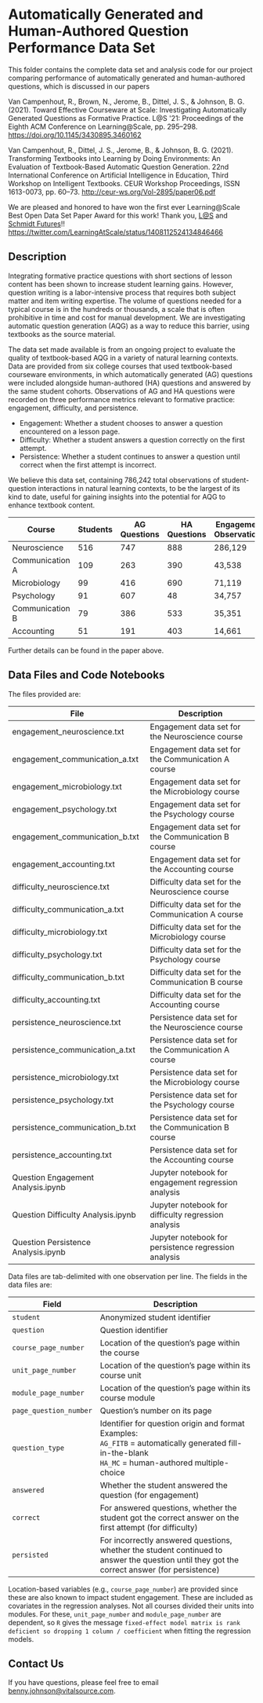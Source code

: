 # Automatically Generated and Human-Authored Question Performance Data Set

This folder contains the complete data set and analysis code for our
project comparing performance of automatically generated and human-authored
questions, which is discussed in our papers

Van Campenhout, R., Brown, N., Jerome, B., Dittel, J. S., & Johnson,
B. G. (2021). Toward Effective Courseware at Scale: Investigating
Automatically Generated Questions as Formative Practice. L@S '21:
Proceedings of the Eighth ACM Conference on Learning@Scale,
pp. 295–298. https://doi.org/10.1145/3430895.3460162

Van Campenhout, R., Dittel, J. S., Jerome, B., & Johnson,
B. G. (2021). Transforming Textbooks into Learning by Doing
Environments: An Evaluation of Textbook-Based Automatic Question
Generation. 22nd International Conference on Artificial Intelligence
in Education, Third Workshop on Intelligent Textbooks. CEUR Workshop
Proceedings, ISSN 1613-0073, pp. 60–73.
http://ceur-ws.org/Vol-2895/paper06.pdf

We are pleased and honored to have won the first ever Learning@Scale
Best Open Data Set Paper Award for this work! Thank you,
[L@S](https://learningatscale.acm.org) and [Schmidt
Futures](https://schmidtfutures.com)!!
https://twitter.com/LearningAtScale/status/1408112524134846466

## Description

Integrating formative practice questions with short sections of lesson
content has been shown to increase student learning gains. However,
question writing is a labor-intensive process that requires both
subject matter and item writing expertise. The volume of questions
needed for a typical course is in the hundreds or thousands, a scale
that is often prohibitive in time and cost for manual development. We
are investigating automatic question generation (AQG) as a way to
reduce this barrier, using textbooks as the source material.

The data set made available is from an ongoing project to evaluate the
quality of textbook-based AQG in a variety of natural learning
contexts. Data are provided from six college courses that used
textbook-based courseware environments, in which automatically
generated (AG) questions were included alongside human-authored (HA)
questions and answered by the same student cohorts. Observations of AG
and HA questions were recorded on three performance metrics relevant
to formative practice: engagement, difficulty, and persistence.

* Engagement: Whether a student chooses to answer a question encountered on a lesson page.
* Difficulty: Whether a student answers a question correctly on the first attempt.
* Persistence: Whether a student continues to answer a question until correct when the first attempt is incorrect.

We believe this data set, containing 786,242 total observations of
student-question interactions in natural learning contexts, to be the
largest of its kind to date, useful for gaining insights into the
potential for AQG to enhance textbook content.

Course | Students | AG Questions | HA Questions | Engagement<br/>Observations | Difficulty<br/>Observations | Persistence<br/>Observations
-------|----------|--------------|--------------|-----------------------------|-----------------------------|-----------------------------
Neuroscience | 516 | 747 | 888 | 286,129 | 120,098 | 34,124
Communication A | 109 | 263 | 390 | 43,538 | 20,990 | 5,643
Microbiology | 99 | 416 | 690 | 71,119 | 42,114 | 10,520
Psychology | 91 | 607 | 48 | 34,757 | 29,583 | 4,926
Communication B | 79 | 386 | 533 | 35,351 | 17,547 | 4,806
Accounting | 51 | 191 | 403 | 14,661 | 8,309 | 2,027

Further details can be found in the paper above.

## Data Files and Code Notebooks

The files provided are:

File | Description
-----|------------
engagement_neuroscience.txt | Engagement data set for the Neuroscience course
engagement_communication_a.txt | Engagement data set for the Communication A course
engagement_microbiology.txt | Engagement data set for the Microbiology course
engagement_psychology.txt | Engagement data set for the Psychology course
engagement_communication_b.txt | Engagement data set for the Communication B course
engagement_accounting.txt | Engagement data set for the Accounting course
difficulty_neuroscience.txt | Difficulty data set for the Neuroscience course
difficulty_communication_a.txt | Difficulty data set for the Communication A course
difficulty_microbiology.txt | Difficulty data set for the Microbiology course
difficulty_psychology.txt | Difficulty data set for the Psychology course
difficulty_communication_b.txt | Difficulty data set for the Communication B course
difficulty_accounting.txt | Difficulty data set for the Accounting course
persistence_neuroscience.txt | Persistence data set for the Neuroscience course
persistence_communication_a.txt | Persistence data set for the Communication A course
persistence_microbiology.txt | Persistence data set for the Microbiology course
persistence_psychology.txt | Persistence data set for the Psychology course
persistence_communication_b.txt | Persistence data set for the Communication B course
persistence_accounting.txt | Persistence data set for the Accounting course
Question Engagement Analysis.ipynb | Jupyter notebook for engagement regression analysis
Question Difficulty Analysis.ipynb | Jupyter notebook for difficulty regression analysis
Question Persistence Analysis.ipynb | Jupyter notebook for persistence regression analysis

Data files are tab-delimited with one observation per line. The fields in the data files are:

Field | Description
------|------------
`student` | Anonymized student identifier
`question` | Question identifier
`course_page_number` | Location of the question’s page within the course
`unit_page_number` | Location of the question’s page within its course unit
`module_page_number` | Location of the question’s page within its course module
`page_question_number` | Question’s number on its page
`question_type` | Identifier for question origin and format<br/>Examples:<br/>`AG_FITB` = automatically generated fill-in-the-blank<br/>`HA_MC` = human-authored multiple-choice
`answered` | Whether the student answered the question (for engagement)
`correct` | For answered questions, whether the student got the correct answer on the first attempt (for difficulty)
`persisted` | For incorrectly answered questions, whether the student continued to answer the question until they got the correct answer (for persistence)

Location-based variables (e.g., `course_page_number`) are provided
since these are also known to impact student engagement. These are
included as covariates in the regression analyses. Not all courses
divided their units into modules. For these, `unit_page_number` and
`module_page_number` are dependent, so `R` gives the message
`fixed-effect model matrix is rank deficient so dropping 1 column /
coefficient` when fitting the regression models.

## Contact Us

If you have questions, please feel free to email benny.johnson@vitalsource.com.
